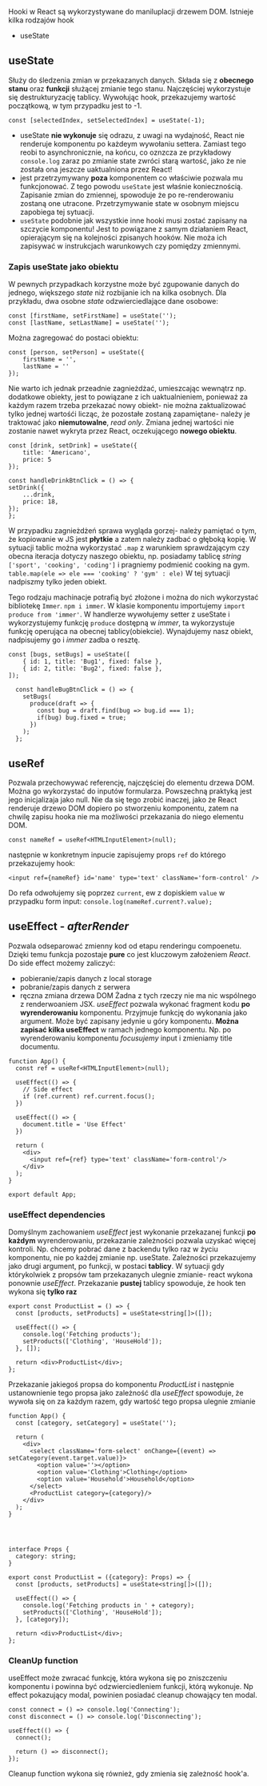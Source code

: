 Hooki w React są wykorzystywane do maniluplacji drzewem DOM. Istnieje kilka rodzajów hook
- useState


## useState
Służy do śledzenia zmian w przekazanych danych. Składa się z **obecnego stanu** oraz **funkcji** służącej zmianie tego stanu. Najczęściej wykorzystuje się destrukturyzację tablicy. Wywołując hook, przekazujemy wartość początkową, w tym przypadku jest to -1.
```
const [selectedIndex, setSelectedIndex] = useState(-1);
```

- useState **nie wykonuje** się odrazu, z uwagi na wydajność, React nie renderuje komponentu po każdeym wywołaniu settera. Zamiast tego reobi to asynchronicznie, na końcu, co oznzcza ze przykładowy `console.log` zaraz po zmianie state zwróci starą wartość, jako że nie została ona jeszcze uaktualniona przez React!
- jest przetrzymywany **poza** komponentem co właściwie pozwala mu funkcjonować. Z tego powodu `useState` jest właśnie koniecznością. Zapisanie zmian do zmiennej, spowoduje że po re-renderowaniu zostaną one utracone. Przetrzymywanie state w osobnym miejscu zapobiega tej sytuacji. 
- `useState` podobnie jak wszystkie inne hooki musi zostać zapisany na szczycie komponentu! Jest to powiązane z samym działaniem React, opierającym się na kolejności zpisanych hooków. Nie moża ich zapisywać w instrukcjach warunkowych czy pomiędzy zmiennymi.

### Zapis useState jako obiektu
W pewnych przypadkach korzystne może być zgupowanie danych do jednego, większego _state_ niż rozbijanie ich na kilka osobnych. Dla przykładu, dwa osobne _state_ odzwierciedlające dane osobowe:
```
const [firstName, setFirstName] = useState('');
const [lastName, setLastName] = useState('');
```

Można zagregować do postaci obiektu:
```
const [person, setPerson] = useState({
    firstName = '',
    lastName = ''
});
```

Nie warto ich jednak przeadnie zagnieżdżać, umieszcając wewnątrz np. dodatkowe obiekty, jest to powiązane z ich uaktualnieniem, ponieważ za każdym razem trzeba przekazać nowy obiekt- nie można zaktualizować tylko jednej wartośći licząc, że pozostałe zostaną zapamiętane- należy je traktować jako **niemutowalne**, _read only_. Zmiana jednej wartości nie zostanie nawet wykryta przez React, oczekującego **nowego obiektu**.
```
const [drink, setDrink] = useState({
    title: 'Americano',
    price: 5
});

const handleDrinkBtnClick = () => {
setDrink({
    ...drink,
    price: 18,
});
};
```

W przypadku zagnieżdżeń sprawa wygląda gorzej- należy pamiętać o tym, że kopiowanie w JS jest **płytkie** a zatem należy zadbać o głęboką kopię. W sytuacji tablic można wykorzystać `.map` z warunkiem sprawdzającym czy obecna iteracja dotyczy naszego obiektu, np. posiadamy tablicę _string_ `['sport', 'cooking', 'coding']` i pragniemy podmienić cooking na gym. `table.map(ele => ele === 'cooking' ? 'gym' : ele)` W tej sytuacji nadpiszmy tylko jeden obiekt.

Tego rodzaju machinacje potrafią być złożone i można do nich wykorzystać bibliotekę `Immer`. `npm i immer`.
W klasie komponentu importujemy `import produce from 'immer'`. W handlerze wywołujemy setter z useState i wykorzystujemy funkcję `produce` dostępną w _immer_, ta wykorzystuje funkcję operująca na obecnej tablicy(obiekcie). Wynajdujemy nasz obiekt, nadpisujemy go i _immer_ zadba o resztę.
```
const [bugs, setBugs] = useState([
    { id: 1, title: 'Bug1', fixed: false },
    { id: 2, title: 'Bug2', fixed: false },
]);

  const handleBugBtnClick = () => {
    setBugs(
      produce(draft => {
        const bug = draft.find(bug => bug.id === 1);
        if(bug) bug.fixed = true;
      })
    );
  };
```

## useRef
Pozwala przechowywać referencję, najczęściej do elementu drzewa DOM. Można go wykorzystać do inputów formularza. Powszechną praktyką jest jego inicjalizaja jako null. Nie da się tego zrobić inaczej, jako że React renderuje drzewo DOM dopiero po stworzeniu komponentu, zatem na chwilę zapisu hooka nie ma możliwości przekazania do niego elementu DOM. 
```
const nameRef = useRef<HTMLInputElement>(null);
```
następnie w konkretnym inpucie zapisujemy props `ref` do którego przekazujemy hook:
```
<input ref={nameRef} id='name' type='text' className='form-control' />
```

Do refa odwołujemy się poprzez `current`, ew z dopiskiem `value` w przypadku form input: `console.log(nameRef.current?.value);`

## useEffect - _afterRender_
Pozwala odseparować zmienny kod od etapu renderingu compoenetu. Dzięki temu funkcja pozostaje **pure** co jest kluczowym założeniem _React_. Do side effect możemy zaliczyć:
- pobieranie/zapis danych z local storage
- pobranie/zapis danych z serwera
- ręczna zmiana drzewa DOM
Żadna z tych rzeczy nie ma nic wspólnego z renderwoaniem JSX. _useEffect_ pozwala wykonać fragment kodu **po wyrenderowaniu** komponentu. Przyjmuje funkcję do wykonania jako argument. Może być zapisany jedynie u góry komponentu. **Można zapisać kilka useEffect** w ramach jednego komponentu. Np. po wyrenderowaniu komponentu _focusujemy_ input i zmieniamy title documentu.

```
function App() {
  const ref = useRef<HTMLInputElement>(null);

  useEffect(() => {
    // Side effect
    if (ref.current) ref.current.focus();
  })

  useEffect(() => {
    document.title = 'Use Effect'
  })

  return (
    <div>
      <input ref={ref} type='text' className='form-control'/>
    </div>
  );
}

export default App;
```

### useEffect dependencies
Domyślnym zachowaniem _useEffect_ jest wykonanie przekazanej funkcji **po każdym** wyrenderowaniu, przekazanie zależności pozwala uzyskać więcej kontroli. Np. chcemy pobrać dane z backendu tylko raz w życiu komponentu, nie po każdej zmianie np. useState. Zależności przekazujemy jako drugi argument, po funkcji, w postaci **tablicy**. W sytuacji gdy którykolwiek z propsów tam przekazanych ulegnie zmianie- react wykona ponownie _useEffect_. Przekazanie **pustej** tablicy spowoduje, że hook ten wykona się **tylko raz**
```
export const ProductList = () => {
  const [products, setProducts] = useState<string[]>([]);

  useEffect(() => {
    console.log('Fetching products');
    setProducts(['Clothing', 'HouseHold']);
  }, []);

  return <div>ProductList</div>;
};
```

Przekazanie jakiegoś propsa do komponentu _ProductList_ i następnie ustanownienie tego propsa jako zależność dla _useEffect_ spowoduje, że wywoła się on za każdym razem, gdy wartość tego propsa ulegnie zmianie

```
function App() {
  const [category, setCategory] = useState('');

  return (
    <div>
      <select className='form-select' onChange={(event) => setCategory(event.target.value)}>
        <option value=''></option>
        <option value='Clothing'>Clothing</option>
        <option value='Household'>Household</option>
      </select>
      <ProductList category={category}/>
    </div>
  );
}




interface Props {
  category: string;
}

export const ProductList = ({category}: Props) => {
  const [products, setProducts] = useState<string[]>([]);

  useEffect(() => {
    console.log('Fetching products in ' + category);
    setProducts(['Clothing', 'HouseHold']);
  }, [category]);

  return <div>ProductList</div>;
};
```

### CleanUp function
useEffect może zwracać funkcję, która wykona się po zniszczeniu komponentu i powinna być odzwierciedleniem funkcji, którą wykonuje. Np effect pokazujący modal, powinien posiadać cleanup chowający ten modal. 

```
const connect = () => console.log('Connecting');
const disconnect = () => console.log('Disconnecting');

useEffect(() => {
  connect();

  return () => disconnect();
});
```

Cleanup function wykona się również, gdy zmienia się zależność hook'a. 